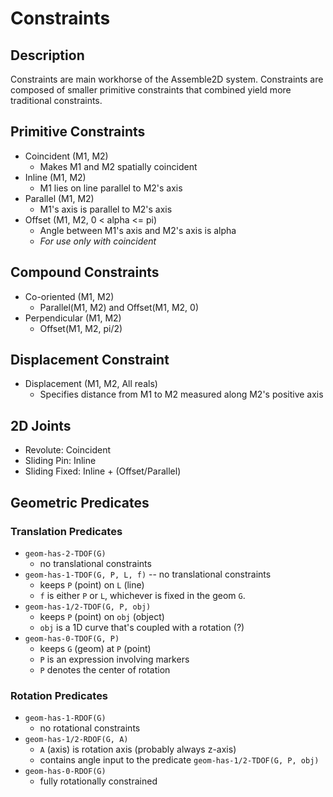 # Constraints

## Description

Constraints are main workhorse of the Assemble2D system. Constraints are composed of smaller primitive constraints that combined yield more traditional constraints.

## Primitive Constraints

- Coincident (M1, M2)
    + Makes M1 and M2 spatially coincident
- Inline (M1, M2)
    + M1 lies on line parallel to M2's axis
- Parallel (M1, M2)
    + M1's axis is parallel to M2's axis
- Offset (M1, M2, 0 < alpha <= pi)
    + Angle between M1's axis and M2's axis is alpha
    + _For use only with coincident_

## Compound Constraints
  
- Co-oriented (M1, M2)
    + Parallel(M1, M2) and Offset(M1, M2, 0)
- Perpendicular (M1, M2)
    + Offset(M1, M2, pi/2)

## Displacement Constraint

- Displacement (M1, M2, All reals)
    + Specifies distance from M1 to M2 measured along M2's positive axis

## 2D Joints

- Revolute: Coincident
- Sliding Pin: Inline
- Sliding Fixed: Inline + (Offset/Parallel)

## Geometric Predicates

### Translation Predicates

- `geom-has-2-TDOF(G)`  
    - no translational constraints
- `geom-has-1-TDOF(G, P, L, f)` -- no translational constraints
    - keeps `P` (point) on `L` (line)
    - `f` is either `P` or `L`, whichever is fixed in the geom `G`.
- `geom-has-1/2-TDOF(G, P, obj)`
    + keeps `P` (point) on `obj` (object)
    + `obj` is a 1D curve that's coupled with a rotation (?)
- `geom-has-0-TDOF(G, P)`
    + keeps `G` (geom) at `P` (point)
    + `P` is an expression involving markers
    + `P` denotes the center of rotation

### Rotation Predicates

- `geom-has-1-RDOF(G)`
    + no rotational constraints
- `geom-has-1/2-RDOF(G, A)`
    + `A` (axis) is rotation axis (probably always z-axis)
    + contains angle input to the predicate `geom-has-1/2-TDOF(G, P, obj)`
- `geom-has-0-RDOF(G)`
    + fully rotationally constrained